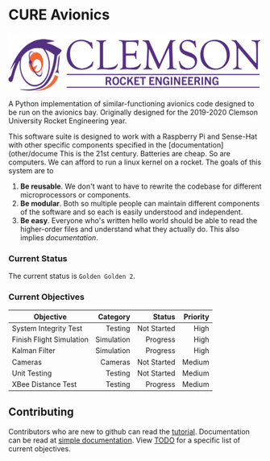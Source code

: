 # CURE Avionics

![CURE LOGO](other/media/newlogo.png)

A Python implementation of similar-functioning avionics code designed to be
run on the avionics bay. Originally designed for the 2019-2020 Clemson
University Rocket Engineering year.

This software suite is designed to work with a Raspberry Pi and Sense-Hat
with other specific components specified in the 
[documentation](other/docume
This is the 21st century. Batteries are cheap. So are computers. We can afford
to run a linux kernel on a rocket. The goals of this system are to 
1. **Be reusable**. We don't want to have to rewrite the codebase for different
microprocessors or components. 
2. **Be modular**. Both so multiple people can maintain different components of
the software and so each is easily understood and independent. 
3. **Be easy**. Everyone who's written hello world should be able to read the
higher-order files and understand what they actually do. This also implies 
_documentation_.

### Current Status
The current status is `Golden Golden 2`. 

### Current Objectives

| Objective                           | Category   | Status      | Priority |
| ---                                 | --:        | --:         | --:      |
| System Integrity Test               | Testing    | Not Started | High     |
| Finish Flight Simulation            | Simulation | Progress    | High     |
| Kalman Filter                       | Simulation | Progress    | High     |
| Cameras                             | Cameras    | Not Started | Medium   |
| Unit Testing                        | Testing    | Not Started | Medium   |
| XBee Distance Test                  | Testing    | Progress    | Medium   |

## Contributing
Contributors who are new to github can read the 
[tutorial](other/documentation/tutorial/README.md).
Documentation can be read at
[simple documentation](other/documentation/README.md).
View [TODO](TODO.md) for a specific list of current
objectives.
